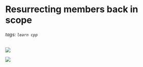 # Resurrecting members back in scope
###### tags: `learn cpp`

![](https://i.imgur.com/SStsfXX.png)

![](https://i.imgur.com/YozOyIV.png)
